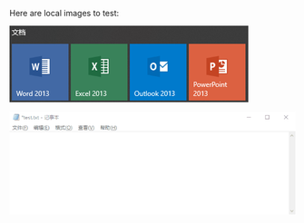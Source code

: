 Here are local images to test:

![Microsoft Office Suits](.assets/msoffice.png)

![Hello](.assets/hello.gif)
